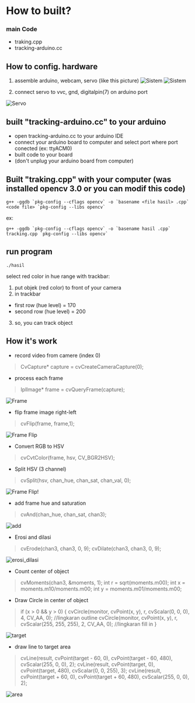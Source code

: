 # How to built?

### main Code
- traking.cpp
- tracking-arduino.cc

## How to config. hardware
1. assemble arduino, webcam, servo (like this picture)
![Sistem](gambar/sistem.jpg "Gambar 1. Arsitektur Sistem")
![Sistem](gambar/ "Gambar 2. Sistem")

2. connect servo to vvc, gnd, digitalpin(7) on arduino port

![Servo](gambar/servo.png "Gambar 2. Configurasi Pin Servo")

## built "tracking-arduino.cc" to your arduino
- open tracking-arduino.cc to your arduino IDE
- connect your arduino board to computer and select port where port conected (ex: ttyACM0)
- built code to your board
- (don't unplug your arduino board from computer)

## Built "traking.cpp" with your computer (was installed opencv 3.0 or you can modif this code)
```
g++ -ggdb `pkg-config --cflags opencv` -o `basename <file hasil> .cpp` <code file> `pkg-config --libs opencv`
```
ex:
```
g++ -ggdb `pkg-config --cflags opencv` -o `basename hasil .cpp` tracking.cpp `pkg-config --libs opencv`
```
 
## run program
```
./hasil
```

select red color in hue range with trackbar:
1. put objek (red color) to front of your camera
2. in trackbar 
- first row (hue level) = 170
- second row (hue level) = 200 
3. so, you can track object 

## How it's work
- record video from camere (index 0)
> CvCapture* capture = cvCreateCameraCapture(0);
- process each frame
> IplImage* frame = cvQueryFrame(capture);

![Frame](gambar/frame_original.png  "Frame")

- flip frame image right-left
> cvFlip(frame, frame,1);

![Frame Flip](gambar/frame_flip.png  "Frame Flip")

- Convert RGB to HSV
> cvCvtColor(frame, hsv, CV_BGR2HSV);
- Split HSV (3 channel)
> cvSplit(hsv, chan_hue, chan_sat, chan_val, 0);

![Frame Flip](gambar/hsv.jpg  "Frame Flip")!

- add frame hue and saturation
> cvAnd(chan_hue, chan_sat, chan3);

![add](gambar/add_hue_saturation.png  "add")

- Erosi and dilasi
>cvErode(chan3, chan3, 0, 9);
        cvDilate(chan3, chan3, 0, 9);

![erosi_dilasi](gambar/erosi_dilasi.png  "erosi_dilasi")

- Count center of object
>cvMoments(chan3, &moments, 1);
        int                 r = sqrt(moments.m00); 
        int                 x = moments.m10/moments.m00;
        int                 y = moments.m01/moments.m00;

- Draw Circle in center of object
> if (x > 0 && y > 0)
        {
            cvCircle(monitor, cvPoint(x, y), r, cvScalar(0, 0, 0), 4, CV_AA, 0); //lingkaran outline
            cvCircle(monitor, cvPoint(x, y), r, cvScalar(255, 255, 255), 2, CV_AA, 0); //lingkaran fill in
        }

![target](gambar/target_cyrcle.png  "target")

- draw line to target area
> cvLine(result, cvPoint(target - 60, 0), cvPoint(target - 60, 480), cvScalar(255, 0, 0), 2);
        cvLine(result, cvPoint(target, 0), cvPoint(target, 480), cvScalar(0, 0, 255), 3);
        cvLine(result, cvPoint(target + 60, 0), cvPoint(target + 60, 480), cvScalar(255, 0, 0), 2);

![area](gambar/target_cyrcle_area.png  "area")